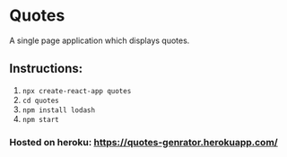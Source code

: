 # Quotes
A single page application which displays quotes.

## Instructions:
1. `npx create-react-app quotes`
2. `cd quotes`
3. `npm install lodash`
4. `npm start`

### Hosted on heroku: https://quotes-genrator.herokuapp.com/

